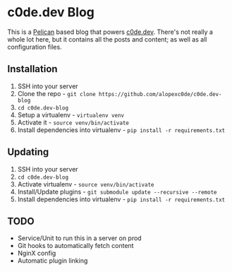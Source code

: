 # c0de.dev Blog


This is a [Pelican](https://getpelican.com) based blog that powers [c0de.dev](https://c0de.dev). 
There's not really a whole lot here, but it contains all the posts and content; as well as all configuration files.


## Installation

1. SSH into your server
1. Clone the repo - `git clone https://github.com/alopexc0de/c0de.dev-blog`
1. `cd c0de.dev-blog`
1. Setup a virtualenv - `virtualenv venv`
1. Activate it - `source venv/bin/activate`
1. Install dependencies into virtualenv - `pip install -r requirements.txt`


## Updating

1. SSH into your server
1. `cd c0de.dev-blog`
1. Activate virtualenv - `source venv/bin/activate`
1. Install/Update plugins - `git submodule update --recursive --remote`
1. Install dependencies into virtualenv - `pip install -r requirements.txt`

## TODO

* Service/Unit to run this in a server on prod
* Git hooks to automatically fetch content 
* NginX config
* Automatic plugin linking
